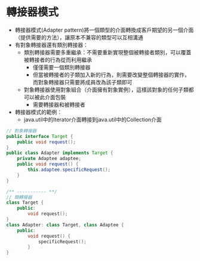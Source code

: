 # 轉接器模式

- 轉接器模式(Adapter pattern)將一個類型的介面轉換成客戶期望的另一個介面（提供需要的方法），讓原本不兼容的類型可以互相溝通
- 有對象轉接器還有類別轉接器：
    - 類別轉接器需要多重繼承：不需要重新實現整個被轉接者類別，可以覆蓋被轉接者的行為從而利用繼承
        - 僅僅需要一個類別轉接器
        - 但當被轉接者的子類加入新的行為，則需要改變整個轉接器的實作，而對象轉接器只需要將成員改為該子類即可
    - 對象轉接器使用對象組合（介面擁有對象實例），這樣該對象的任何子類都可以被此介面包裝
        - 需要轉接器和被轉接者
- 轉接器模式的範例：
    - java.util中的Iterator介面轉接到java.util中的Collection介面

```java
// 對象轉接器
public interface Target {
    public void request();
}
public class Adapter implements Target {
    private Adaptee adaptee;
    public void request() {
        this.adaptee.specificRequest();
    }
}
```


```cpp
/** ----------- **/
// 類轉接器
class Target {
    public:
        void request();
}
class Adapter: class Target, class Adaptee {
    public:
        void request() {
            specificRequest();
        }
}
```

